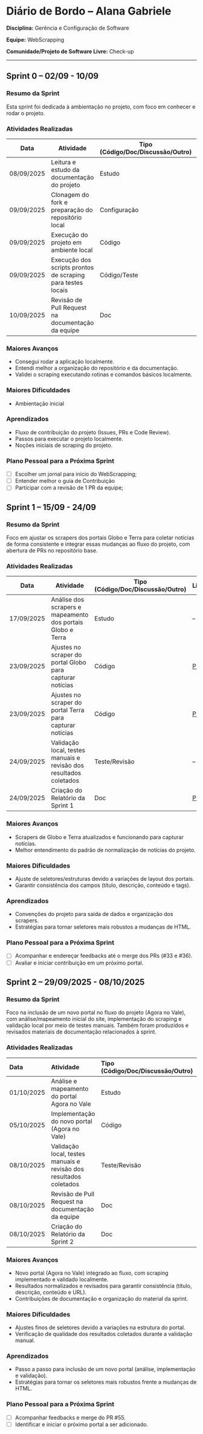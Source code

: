 # Diário de Bordo – Alana Gabriele

**Disciplina:** Gerência e Configuração de Software

**Equipe:** WebScrapping

**Comunidade/Projeto de Software Livre:** Check-up

---

## Sprint 0 – 02/09 - 10/09

### Resumo da Sprint

Esta sprint foi dedicada à ambientação no projeto, com foco em conhecer e rodar o projeto.

### Atividades Realizadas

| Data       | Atividade                                                   | Tipo (Código/Doc/Discussão/Outro) | Link/Referência                                                                                                                                                                                         | Status    |
| ---------- | ----------------------------------------------------------- | --------------------------------- | ------------------------------------------------------------------------------------------------------------------------------------------------------------------------------------------------------- | --------- |
| 08/09/2025 | Leitura e estudo da documentação do projeto                 | Estudo                            | [README](https://github.com/EH-FAKE/check-up/blob/develop/README.md)                                                                                                                                    | Concluído |
| 09/09/2025 | Clonagem do fork e preparação do repositório local          | Configuração                      | [Repositório](https://github.com/GCES-EhFake-Fork/checkUp)                                                                                                                                              | Concluído |
| 09/09/2025 | Execução do projeto em ambiente local                       | Código                            | –                                                                                                                                                                                                       | Concluído |
| 09/09/2025 | Execução dos scripts prontos de scraping para testes locais | Código/Teste                      | –                                                                                                                                                                                                       | Concluído |
| 10/09/2025 | Revisão de Pull Request na documentação da equipe           | Doc                               | [PR#13](https://github.com/GCES-EhFake-Fork/docs-interno/pull/13), [PR#17](https://github.com/GCES-EhFake-Fork/docs-interno/pull/17), [PR#20](https://github.com/GCES-EhFake-Fork/docs-interno/pull/20) | Concluído |

### Maiores Avanços

- Consegui rodar a aplicação localmente.
- Entendi melhor a organização do repositório e da documentação.
- Validei o scraping executando rotinas e comandos básicos localmente.

### Maiores Dificuldades

- Ambientação inicial

### Aprendizados

- Fluxo de contribuição do projeto (Issues, PRs e Code Review).
- Passos para executar o projeto localmente.
- Noções iniciais de scraping do projeto.

### Plano Pessoal para a Próxima Sprint

- [ ] Escolher um jornal para início do WebScrapping;
- [ ] Entender melhor o guia de Contribuição
- [ ] Participar com a revisão de 1 PR da equipe;

## Sprint 1 – 15/09 - 24/09

### Resumo da Sprint

Foco em ajustar os scrapers dos portais Globo e Terra para coletar notícias de forma consistente e integrar essas mudanças ao fluxo do projeto, com abertura de PRs no repositório base.

### Atividades Realizadas

| Data       | Atividade                                                          | Tipo (Código/Doc/Discussão/Outro) | Link/Referência                                                   | Status    |
| ---------- | ------------------------------------------------------------------ | --------------------------------- | ----------------------------------------------------------------- | --------- |
| 17/09/2025 | Análise dos scrapers e mapeamento dos portais Globo e Terra        | Estudo                            | –                                                                 | Concluído |
| 23/09/2025 | Ajustes no scraper do portal Globo para capturar notícias          | Código                            | [PR#33](https://github.com/EH-FAKE/check-up/pull/36)              | Concluído |
| 23/09/2025 | Ajustes no scraper do portal Terra para capturar notícias          | Código                            | [PR#36](https://github.com/EH-FAKE/check-up/pull/33)              | Concluído |
| 24/09/2025 | Validação local, testes manuais e revisão dos resultados coletados | Teste/Revisão                     | –                                                                 | Concluído |
| 24/09/2025 | Criação do Relatório da Sprint 1                                   | Doc                               | [PR#39](https://github.com/GCES-EhFake-Fork/docs-interno/pull/39) | Concluído |

### Maiores Avanços

- Scrapers de Globo e Terra atualizados e funcionando para capturar notícias.
- Melhor entendimento do padrão de normalização de notícias do projeto.

### Maiores Dificuldades

- Ajuste de seletores/estruturas devido a variações de layout dos portais.
- Garantir consistência dos campos (título, descrição, conteúdo e tags).

### Aprendizados

- Convenções do projeto para saída de dados e organização dos scrapers.
- Estratégias para tornar seletores mais robustos a mudanças de HTML.

### Plano Pessoal para a Próxima Sprint

- [ ] Acompanhar e endereçar feedbacks até o merge dos PRs (#33 e #36).
- [ ] Avaliar e iniciar contribuição em um próximo portal.

## Sprint 2 – 29/09/2025 - 08/10/2025

### Resumo da Sprint

Foco na inclusão de um novo portal no fluxo do projeto (Agora no Vale), com análise/mapeamento inicial do site, implementação do scraping e validação local por meio de testes manuais. Também foram produzidos e revisados materiais de documentação relacionados à sprint.

### Atividades Realizadas

| Data       | Atividade                                                          | Tipo (Código/Doc/Discussão/Outro) | Link/Referência                                                   | Status    |
| :--------- | :----------------------------------------------------------------- | :-------------------------------- | :---------------------------------------------------------------- | :-------- |
| 01/10/2025 | Análise e mapeamento do portal Agora no Vale                       | Estudo                            |                                                                   | Concluído |
| 05/10/2025 | Implementação do novo portal (Agora no Vale)                       | Código                            | [PR#55](https://github.com/EH-FAKE/check-up/pull/55)              | Concluído |
| 08/10/2025 | Validação local, testes manuais e revisão dos resultados coletados | Teste/Revisão                     |                                                                   | Concluído |
| 08/10/2025 | Revisão de Pull Request na documentação da equipe                  | Doc                               | [PR#56](https://github.com/GCES-EhFake-Fork/docs-interno/pull/56) | Concluído |
| 08/10/2025 | Criação do Relatório da Sprint 2                                   | Doc                               | [PR#62](https://github.com/GCES-EhFake-Fork/docs-interno/pull/62) | Concluído |

### Maiores Avanços

- Novo portal (Agora no Vale) integrado ao fluxo, com scraping implementado e validado localmente.
- Resultados normalizados e revisados para garantir consistência (título, descrição, conteúdo e URL).
- Contribuições de documentação e organização do material da sprint.

### Maiores Dificuldades

- Ajustes finos de seletores devido a variações na estrutura do portal.
- Verificação de qualidade dos resultados coletados durante a validação manual.

### Aprendizados

- Passo a passo para inclusão de um novo portal (análise, implementação e validação).
- Estratégias para tornar os seletores mais robustos frente a mudanças de HTML.

### Plano Pessoal para a Próxima Sprint

- [ ] Acompanhar feedbacks e merge do PR #55.
- [ ] Identificar e iniciar o próximo portal a ser adicionado.

